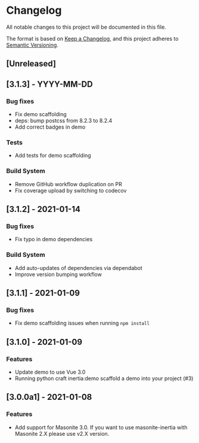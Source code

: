 # Changelog

All notable changes to this project will be documented in this file.

The format is based on [Keep a Changelog](https://keepachangelog.com/en/1.0.0/),
and this project adheres to [Semantic Versioning](https://semver.org/spec/v2.0.0.html).

## [Unreleased]

## [3.1.3] - YYYY-MM-DD

### Bug fixes
- Fix demo scaffolding
- deps: bump postcss from 8.2.3 to 8.2.4
- Add correct badges in demo

### Tests
- Add tests for demo scaffolding

### Build System
- Remove GitHub workflow duplication on PR
- Fix coverage upload by switching to codecov

## [3.1.2] - 2021-01-14

### Bug fixes
- Fix typo in demo dependencies

### Build System
- Add auto-updates of dependencies via dependabot
- Improve version bumping workflow

## [3.1.1] - 2021-01-09

### Bug fixes
- Fix demo scaffolding issues when running `npm install`

## [3.1.0] - 2021-01-09

### Features
- Update demo to use Vue 3.0
- Running python craft inertia:demo scaffold a demo into your project (#3)

## [3.0.0a1] - 2021-01-08

### Features
- Add support for Masonite 3.0. If you want to use masonite-inertia with Masonite 2.X please use v2.X version.